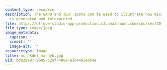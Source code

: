 ```yaml
---
content_type: resource
description: The GAPD and TERT spots can be used to illustrate how microarray data
  is generated and interpreted.
file: https://ol-ocw-studio-app-production.s3.amazonaws.com/courses/20-109-laboratory-fundamentals-in-biological-engineering-fall-2007/bd829a879685c2af480aa104402e0b4e_mc_nkdel_marhyb.jpg
file_type: image/jpeg
image_metadata:
  caption: ''
  credit: ''
  image-alt: ''
resourcetype: Image
title: mc_nkdel_marhyb.jpg
uid: bd829a87-9685-c2af-480a-a104402e0b4e
---
```


